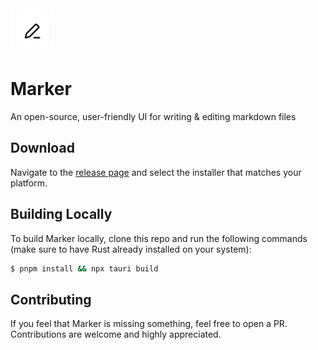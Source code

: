 <div>
  <img src="/public/icon.png" width="70"/>
  <h1>Marker</h1>
  <p>An open-source, user-friendly UI for writing & editing markdown files</p>
</div>

## Download

Navigate to the [release page](https://github.com/tk04/Marker/releases) and select the installer that matches your platform.

## Building Locally
To build Marker locally, clone this repo and run the following commands (make sure to have Rust already installed on your system):
```sh
$ pnpm install && npx tauri build
```
## Contributing

If you feel that Marker is missing something, feel free to open a PR. Contributions are welcome and highly appreciated.
